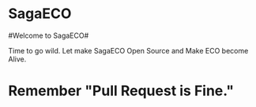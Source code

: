 SagaECO
=======

#Welcome to SagaECO#

Time to go wild. Let make SagaECO Open Source and Make ECO become Alive.


Remember "Pull Request is Fine."
=======
